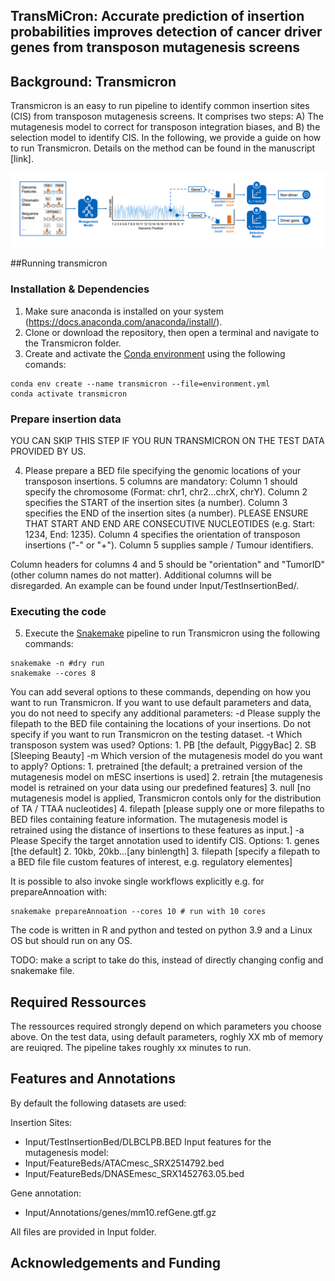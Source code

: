 ## TransMiCron: Accurate prediction of insertion probabilities improves detection of cancer driver genes from transposon mutagenesis screens

## Background: Transmicron
Transmicron is an easy to run pipeline to identify common insertion sites (CIS) from transposon mutagenesis screens. It comprises two steps: A) The mutagenesis model to correct for transposon integration biases, and B) the selection model to identify CIS. In the following, we provide a guide on how to run Transmicron. Details on the method can be found in the manuscript [link]. 

![Overview of the Transmicron method](transmicron_method.png)

##Running transmicron

### Installation & Dependencies
1. Make sure anaconda is installed on your system (https://docs.anaconda.com/anaconda/install/).
2. Clone or download the repository, then open a terminal and navigate to the Transmicron folder.
3. Create and activate the [Conda environment](environment.yml) using the following comands:

```
conda env create --name transmicron --file=environment.yml
conda activate transmicron
```

### Prepare insertion data
YOU CAN SKIP THIS STEP IF YOU RUN TRANSMICRON ON THE TEST DATA PROVIDED BY US.

4. Please prepare a BED file specifying the genomic locations of your transposon insertions. 5 columns are mandatory:
Column 1 should specify the chromosome (Format: chr1, chr2...chrX, chrY).
Column 2 specifies the START of the insertion sites (a number).
Column 3 specifies the END of the insertion sites (a number). PLEASE ENSURE THAT START AND END ARE CONSECUTIVE NUCLEOTIDES (e.g. Start: 1234, End: 1235).
Column 4 specifies the orientation of transposon insertions ("-" or "+").
Column 5 supplies sample / Tumour identifiers.

Column headers for columns 4 and 5 should be "orientation" and "TumorID" (other column names do not matter). Additional columns will be disregarded. An example can be found under Input/TestInsertionBed/. 

### Executing the code
5. Execute the [Snakemake](https://snakemake.readthedocs.io/en/stable/) pipeline to run Transmicron using the following commands:
```
snakemake -n #dry run
snakemake --cores 8
```
You can add several options to these commands, depending on how you want to run Transmicron. If you want to use default parameters and data, you do not need to specify any additional parameters:
-d Please supply the filepath to the BED file containing the locations of your insertions. Do not specify if you want to run Transmicron on the testing dataset.
-t Which transposon system was used? Options: 1. PB [the default, PiggyBac] 2. SB [Sleeping Beauty]
-m Which version of the mutagenesis model do you want to apply? Options: 1. pretrained [the default; a pretrained version of the mutagenesis model on mESC insertions is used] 2. retrain [the mutagenesis model is retrained on your data using our predefined features] 3. null [no mutagenesis model is applied, Transmicron contols only for the distribution of TA / TTAA nucleotides] 4. filepath [please supply one or more filepaths to BED files containing feature information. The mutagenesis model is retrained using the distance of insertions to these features as input.]
-a Please Specify the target annotation used to identify CIS. Options: 1. genes [the default] 2. 10kb, 20kb...[any binlength] 3. filepath [specify a filepath to a BED file file custom features of interest, e.g. regulatory elementes]


It is possible to also invoke single workflows explicitly e.g. for prepareAnnoation with:
```
snakemake prepareAnnoation --cores 10 # run with 10 cores
```

The code is written in R and python and tested on python 3.9 and a Linux OS but should run on any OS. 

TODO: make a script to take do this, instead of directly changing config and snakemake file.

## Required Ressources
The ressources required strongly depend on which parameters you choose above. On the test data, using default parameters, roghly XX mb of memory are reuiqred. The pipeline takes roughly xx minutes to run. 

## Features and Annotations
By default the following datasets are used:

Insertion Sites: 
* Input/TestInsertionBed/DLBCLPB.BED
Input features for the mutagenesis model:
* Input/FeatureBeds/ATACmesc_SRX2514792.bed
* Input/FeatureBeds/DNASEmesc_SRX1452763.05.bed

Gene annotation:
* Input/Annotations/genes/mm10.refGene.gtf.gz 

All files are provided in Input folder.

## Acknowledgements and Funding
